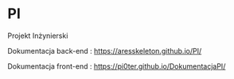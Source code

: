 # PI
Projekt Inżynierski


Dokumentacja back-end : https://aresskeleton.github.io/PI/

Dokumentacja front-end : https://pi0ter.github.io/DokumentacjaPI/

